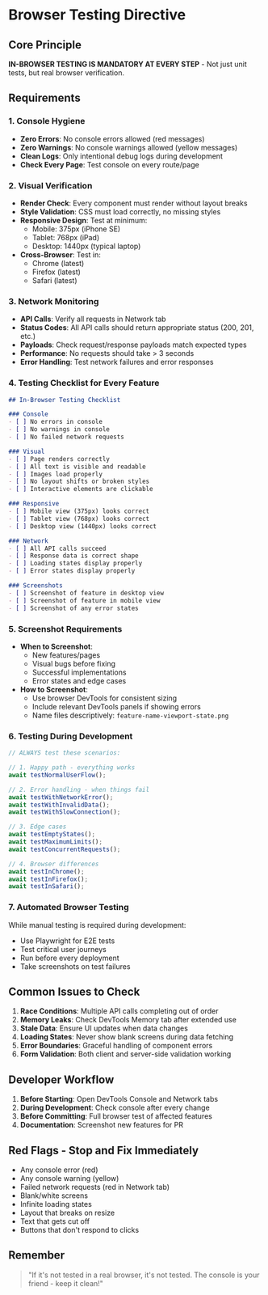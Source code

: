 # Browser Testing Directive

## Core Principle

**IN-BROWSER TESTING IS MANDATORY AT EVERY STEP** - Not just unit tests, but real browser verification.

## Requirements

### 1. Console Hygiene
- **Zero Errors**: No console errors allowed (red messages)
- **Zero Warnings**: No console warnings allowed (yellow messages)
- **Clean Logs**: Only intentional debug logs during development
- **Check Every Page**: Test console on every route/page

### 2. Visual Verification
- **Render Check**: Every component must render without layout breaks
- **Style Validation**: CSS must load correctly, no missing styles
- **Responsive Design**: Test at minimum:
  - Mobile: 375px (iPhone SE)
  - Tablet: 768px (iPad)
  - Desktop: 1440px (typical laptop)
- **Cross-Browser**: Test in:
  - Chrome (latest)
  - Firefox (latest)
  - Safari (latest)

### 3. Network Monitoring
- **API Calls**: Verify all requests in Network tab
- **Status Codes**: All API calls should return appropriate status (200, 201, etc.)
- **Payloads**: Check request/response payloads match expected types
- **Performance**: No requests should take > 3 seconds
- **Error Handling**: Test network failures and error responses

### 4. Testing Checklist for Every Feature

```markdown
## In-Browser Testing Checklist

### Console
- [ ] No errors in console
- [ ] No warnings in console
- [ ] No failed network requests

### Visual
- [ ] Page renders correctly
- [ ] All text is visible and readable
- [ ] Images load properly
- [ ] No layout shifts or broken styles
- [ ] Interactive elements are clickable

### Responsive
- [ ] Mobile view (375px) looks correct
- [ ] Tablet view (768px) looks correct
- [ ] Desktop view (1440px) looks correct

### Network
- [ ] All API calls succeed
- [ ] Response data is correct shape
- [ ] Loading states display properly
- [ ] Error states display properly

### Screenshots
- [ ] Screenshot of feature in desktop view
- [ ] Screenshot of feature in mobile view
- [ ] Screenshot of any error states
```

### 5. Screenshot Requirements
- **When to Screenshot**:
  - New features/pages
  - Visual bugs before fixing
  - Successful implementations
  - Error states and edge cases
- **How to Screenshot**:
  - Use browser DevTools for consistent sizing
  - Include relevant DevTools panels if showing errors
  - Name files descriptively: `feature-name-viewport-state.png`

### 6. Testing During Development

```typescript
// ALWAYS test these scenarios:

// 1. Happy path - everything works
await testNormalUserFlow();

// 2. Error handling - when things fail
await testWithNetworkError();
await testWithInvalidData();
await testWithSlowConnection();

// 3. Edge cases
await testEmptyStates();
await testMaximumLimits();
await testConcurrentRequests();

// 4. Browser differences
await testInChrome();
await testInFirefox();
await testInSafari();
```

### 7. Automated Browser Testing
While manual testing is required during development:
- Use Playwright for E2E tests
- Test critical user journeys
- Run before every deployment
- Take screenshots on test failures

## Common Issues to Check

1. **Race Conditions**: Multiple API calls completing out of order
2. **Memory Leaks**: Check DevTools Memory tab after extended use
3. **Stale Data**: Ensure UI updates when data changes
4. **Loading States**: Never show blank screens during data fetching
5. **Error Boundaries**: Graceful handling of component errors
6. **Form Validation**: Both client and server-side validation working

## Developer Workflow

1. **Before Starting**: Open DevTools Console and Network tabs
2. **During Development**: Check console after every change
3. **Before Committing**: Full browser test of affected features
4. **Documentation**: Screenshot new features for PR

## Red Flags - Stop and Fix Immediately

- Any console error (red)
- Any console warning (yellow)  
- Failed network requests (red in Network tab)
- Blank/white screens
- Infinite loading states
- Layout that breaks on resize
- Text that gets cut off
- Buttons that don't respond to clicks

## Remember

> "If it's not tested in a real browser, it's not tested. The console is your friend - keep it clean!"